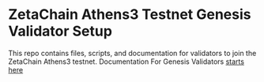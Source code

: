 # ZetaChain Athens3 Testnet Genesis Validator Setup

This repo contains files, scripts, and documentation for validators to join the ZetaChain Athens3 testnet.
Documentation For Genesis Validators [starts here](docs/start_here.md) 
